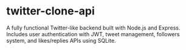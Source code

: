 # twitter-clone-api
A fully functional Twitter-like backend built with Node.js and Express. Includes user authentication with JWT, tweet management, followers system, and likes/replies APIs using SQLite.
